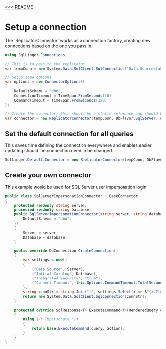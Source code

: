 [<<< README](../README.md)

# Setup a connection 
The 'ReplicatorConnector' works as a connection factory, creating new connections based on the one you pass in.
```C#
using SqlLinqer.Connections;

// This is to pass to the replicator
var tempConn = new System.Data.SqlClient.SqlConnection("Data Source=fake_host;Initial Catalog=fake_database;User Id=fake_user;Password=fake_password;");

// Setup some options
var options = new ConnectorOptions()
{
    DefaultSchema = "dbo",
    ConnectionTimeout = TimeSpan.FromSeconds(10)
    CommandTimeout = TimeSpan.FromSeconds(120)
};

// Create the connector, this should be a static reference and should be reused by multiple queries
var connector = new ReplicatorConnector(tempConn, DbFlavor.SqlServer, options);
```

## Set the default connection for all queries
This saves time defining the connection everywhere and enables easier updating should the connection need to be changed.
```C#
SqlLinqer.Default.Connector = new ReplicatorConnector(tempConn, DbFlavor.SqlServer, options);
```

## Create your own connector
This example would be used for SQL Server user impersonation login
```C#
public class SqlServerImpersonationConnector : BaseConnector
{
    protected readonly string Server;
    protected readonly string Database;
    public SqlServerImpersonationConnector(string server, string database) : base(DbFlavor.SqlServer, new ConnectorOptions() {
        DefaultSchema = "dbo",
    })
    {
        Server = server;
        Database = database;
    }

    public override DbConnection CreateConnection()
    {
        var settings = new[]
        {
            ("Data Source", Server),
            ("Initial Catalog", Database),
            ("Integrated Security", "true"),
            ("Connect Timeout", this.Options.CommandTimeout.TotalSeconds.ToString()),
        };
        string connStr = string.Join(";", settings.Select(x => $"{x.Item1}={x.Item2}"));
        return new System.Data.SqlClient.SqlConnection(connStr);
    }

    protected override SqlResponse<T> ExecuteCommand<T>(RenderedQuery query, Func<SqlResponse<T>> action)
    {
        using (/* Impersonate */)
        {
            return base.ExecuteCommand(query, action);
        }
    }
}
```